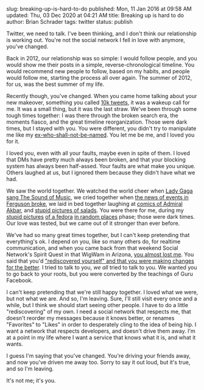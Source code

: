 slug: breaking-up-is-hard-to-do
published: Mon, 11 Jan 2016 at 09:58 AM
updated: Thu, 03 Dec 2020 at 04:21 AM
title: Breaking up is hard to do
author: Brian Schrader
tags: twitter
status: publish

Twitter, we need to talk. I've been thinking, and I don't think our relationship is working out. You're not the social network I fell in love with anymore, you've changed.

Back in 2012, our relationship was so simple: I would follow people, and you would show me their posts in a simple, reverse-chronological timeline. You would recommend new people to follow, based on my habits, and people would follow me, starting the process all over again. The summer of 2012, for us, was the best summer of my life.

Recently though, you've changed. When you came home talking about your new makeover, something you called [10k tweets][10k], it was a wakeup call for me. It was a small thing, but it was the last straw. We've been through some tough times together: I was there through the broken search era, the moments fiasco, and the great timeline reorganization. Those were dark times, but I stayed with you. You were different, you didn't try to manipulate me like my [ex-who-shall-not-be-named][facebook]. You let me be me, and I loved you for it.

[10k]: http://www.reuters.com/article/twitter-character-limit-idUSKBN0UJ1S220160105
[facebook]: https://www.facebook.com

I loved you, even with all your faults, maybe even in spite of them. I loved that DMs have pretty much always been broken, and that your blocking system has always been half-assed. Your faults are what make you unique. Others laughed at us, but I ignored them because they didn't have what we had.

We saw the world together. We watched the world cheer when [Lady Gaga sang The Sound of Music][lg], we cried together when [the news of events in Ferguson broke][fg], we laid in bed together laughing at [comics of Admiral Akbar][all dead], and [stupid pictures of salads][gg]. You were there for me, during my [stupid pictures][f1] [of a fedora][f2] [in random places][f3] phase; those were dark times. Our love was tested, but we came out of it stronger than ever before.

[lg]: http://www.huffingtonpost.com/2015/02/22/lady-gaga-sound-of-music-oscars_n_6712612.html
[fg]: http://www.usatoday.com/story/news/nation/2014/08/14/michael-brown-ferguson-missouri-timeline/14051827/
[gg]: https://twitter.com/wilshipley/status/424279529218007040
[all dead]: https://twitter.com/justicar/status/661759505978429440
[f1]: https://twitter.com/sonicrocketman/status/338809057345433600
[f2]: https://twitter.com/sonicrocketman/status/339928142695251970
[f3]: https://twitter.com/sonicrocketman/status/338529457373593601

We've had so many great times together, but I can't keep pretending that everything's ok. I depend on you, like so many others do, for realtime communication, and when you came back from that weekend Social Network's Spirit Quest in that WigWam in Arizona, [you almost lost me][ttc]. You said that you'd ["rediscovered yourself" and that you were making changes for the better][cr]. I tried to talk to you, *we all* tried to talk to you. We wanted you to go back to your roots, but you were converted by the teachings of Guru Facebook. 

[ttc]: http://brianschrader.com/archive/chris-radcliff-on-twitters-timeline-changes/
[cr]: http://globalspin.com/2014/09/communication-news-entertainment/

I can't keep pretending that we're still happy together. I loved what we were, but not what we are. And so, I'm leaving. Sure, I'll still visit every once and a while, but I think we should start seeing other people. I have to do a little "rediscovering" of my own. I need a social network that respects me, that doesn't reorder my messages because it knows better, or renames "Favorites" to "Likes" in order to desperately cling to the idea of being hip. I want a network that respects developers, and doesn't drive them away. I'm at a point in my life where I want a service that knows what it is, and what it wants. 

I guess I'm saying that you've changed. You're driving your friends away, and now you've driven me away too. Sorry to say it out loud, but it's true, and so I'm leaving.

It's not me; it's you.
